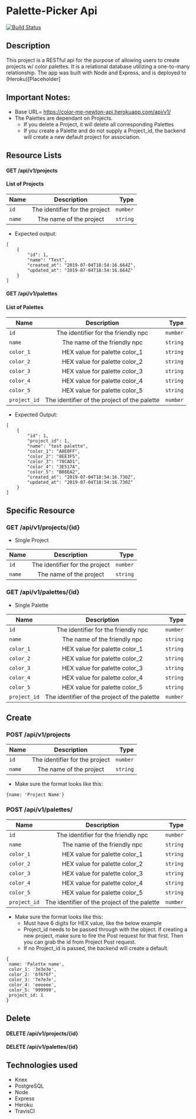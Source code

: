 # Palette-Picker Api 
[![Build Status](https://travis-ci.org/ehk9000/Palette-Picker-API.svg?branch=master)](https://travis-ci.org/ehk9000/Palette-Picker-API)

## Description 

This project is a RESTful api for the purpose of allowing users to create projects w/ color palettes. It is a relational database utilizing a one-to-many relationship. The app was built with Node and Express, and is deployed to (Heroku)[Placeholder]

## Important Notes:
- Base URL= https://color-me-newton-api.herokuapp.com/api/v1/
- The Palettes are dependant on Projects.
  - If you delete a Project, it will delete all corresponding Palettes
  - If you create a Palette and do not supply a Project_id, the backend will create a new default project for association.

## Resource Lists 

#### GET /api/v1/projects

#### List of Projects
| Name        | Description                                       | Type     |
| ------------|:-------------------------------------------------:| ----:    |
| `id`        | The identifier for the project                    | `number` |
| `name`      | The name  of the project                          | `string` |

- Expected output:
```
[
    {
        "id": 1,
        "name": "Test",
        "created_at": "2019-07-04T18:54:16.664Z",
        "updated_at": "2019-07-04T18:54:16.664Z"
    }
]
```

#### GET /api/v1/palettes

#### List of Palettes 
| Name          | Description                                       | Type     |
| --------------|:-------------------------------------------------:| ------:  |
| `id`          | The identifier for the friendly npc               | `number` |
| `name`        | The name  of the friendly npc                     | `string` |
| `color_1`     | HEX value for palette color_1                     | `string` | 
| `color_2`     | HEX value for palette color_2                     | `string` | 
| `color_3`     | HEX value for palette color_3                     | `string` | 
| `color_4`     | HEX value for palette color_4                     | `string` | 
| `color_5`     | HEX value for palette color_5                     | `string` | 
| `project_id`  | The identifier of the project of the palette      | `number` |

- Expected Output:
```
[
    {
        "id": 1,
        "project_id": 1,
        "name": "test palette",
        "color_1": "A8E0FF",
        "color_2": "8EE3F5",
        "color_3": "70CAD1",
        "color_4": "3E517A",
        "color_5": "B08EA2",
        "created_at": "2019-07-04T18:54:16.730Z",
        "updated_at": "2019-07-04T18:54:16.730Z"
    }
]
```

## Specific Resource 

### GET /api/v1/projects/{id}

- Single Project

| Name        | Description                                       | Type     |
| ------------|:-------------------------------------------------:| ----:    |
| `id`        | The identifier for the project                    | `number` |
| `name`      | The name  of the project                          | `string` |


### GET /api/v1/palettes/{id}

- Single Palette

| Name          | Description                                       | Type     |
| --------------|:-------------------------------------------------:| ------:  |
| `id`          | The identifier for the friendly npc               | `number` |
| `name`        | The name  of the friendly npc                     | `string` |
| `color_1`     | HEX value for palette color_1                     | `string` | 
| `color_2`     | HEX value for palette color_2                     | `string` | 
| `color_3`     | HEX value for palette color_3                     | `string` | 
| `color_4`     | HEX value for palette color_4                     | `string` | 
| `color_5`     | HEX value for palette color_5                     | `string` | 
| `project_id`  | The identifier of the project of the palette      | `number` |


## Create

### POST /api/v1/projects

| Name        | Description                                       | Type     |
| ------------|:-------------------------------------------------:| ----:    |
| `id`        | The identifier for the project                    | `number` |
| `name`      | The name  of the project                          | `string` |

- Make sure the format looks like this:
```
{name: 'Project Name'}
```

### POST /api/v1/palettes/

| Name          | Description                                       | Type     |
| --------------|:-------------------------------------------------:| ------:  |
| `id`          | The identifier for the friendly npc               | `number` |
| `name`        | The name  of the friendly npc                     | `string` |
| `color_1`     | HEX value for palette color_1                     | `string` | 
| `color_2`     | HEX value for palette color_2                     | `string` | 
| `color_3`     | HEX value for palette color_3                     | `string` | 
| `color_4`     | HEX value for palette color_4                     | `string` | 
| `color_5`     | HEX value for palette color_5                     | `string` | 
| `project_id`  | The identifier of the project of the palette      | `number` |

- Make sure the format looks like this:
  - Must have 6 digits for HEX value, like the below example
  - Project_id needs to be passed through with the object. If creating a new project, make sure to fire the Post request for that first. Then you can grab the id from Project Post request. 
  - If no Project_id is passed, the backend will create a default.
```
{
 name: 'Palette name',
 color_1: '3e3e3e',
 color_2: '6f6f6f',
 color_3: '7e7e7e',
 color_4: 'eeeeee',
 color_5: '999999',
 project_id: 1
}
```


## Delete 

#### DELETE /api/v1/projects/{id}

#### DELETE /api/v1/palettes/{id}



## Technologies used
* Knex 
* PostgreSQL
* Node
* Express 
* Heroku 
* TravisCI
